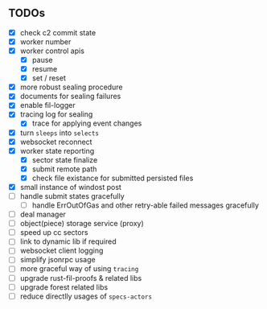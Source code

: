 ## TODOs
- [x] check c2 commit state
- [x] worker number
- [x] worker control apis
  - [x] pause
  - [x] resume
  - [x] set / reset
- [x] more robust sealing procedure
- [x] documents for sealing failures
- [x] enable fil-logger
- [x] tracing log for sealing
  - [x] trace for applying event changes
- [x] turn `sleeps` into `selects`
- [x] websocket reconnect
- [x] worker state reporting
  - [x] sector state finalize
  - [x] submit remote path
  - [x] check file existance for submitted persisted files
- [x] small instance of windost post
- [ ] handle submit states gracefully
  - [ ] handle ErrOutOfGas and other retry-able failed messages gracefully
- [ ] deal manager
- [ ] object(piece) storage service (proxy)
- [ ] speed up cc sectors
- [ ] link to dynamic lib if required
- [ ] websocket client logging
- [ ] simplify jsonrpc usage
- [ ] more graceful way of using `tracing`
- [ ] upgrade rust-fil-proofs & related libs
- [ ] upgrade forest related libs
- [ ] reduce directlly usages of `specs-actors`
